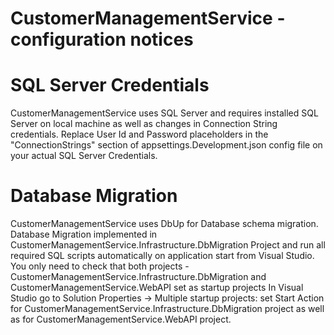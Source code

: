 # CustomerManagementService - configuration notices

# SQL Server Credentials
CustomerManagementService uses SQL Server and requires installed SQL Server on local machine as well as changes in Connection String credentials.
Replace User Id and Password placeholders in the "ConnectionStrings" section of appsettings.Development.json config file on your actual SQL Server Credentials.

# Database Migration
CustomerManagementService uses DbUp for Database schema migration.
Database Migration implemented in CustomerManagementService.Infrastructure.DbMigration Project and run all required SQL scripts automatically on application start from Visual Studio.
You only need to check that both projects - CustomerManagementService.Infrastructure.DbMigration and CustomerManagementService.WebAPI set as startup projects
In Visual Studio go to Solution Properties -> Multiple startup projects: set Start Action for CustomerManagementService.Infrastructure.DbMigration project as well as for CustomerManagementService.WebAPI project.
